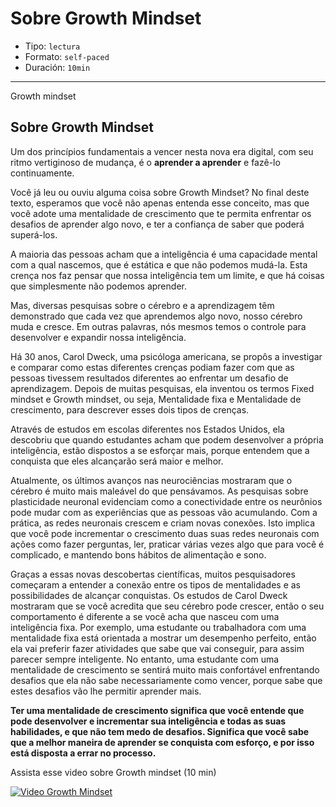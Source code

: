 # Sobre Growth Mindset

* Tipo: `lectura`
* Formato: `self-paced`
* Duración: `10min`

***

Growth mindset
## Sobre Growth Mindset

Um dos princípios fundamentais a vencer nesta nova era digital,
com seu ritmo vertiginoso de mudança, é o **aprender a aprender** e fazê-lo
continuamente.

Você já leu ou ouviu alguma coisa sobre Growth Mindset? No final deste
texto, esperamos que você não apenas entenda esse conceito, mas que você adote uma
mentalidade de crescimento que te permita enfrentar os desafios de aprender algo
novo, e ter a confiança de saber que poderá superá-los.

A maioria das pessoas acham que a inteligência é uma capacidade mental com a qual
nascemos, que é estática e que não podemos mudá-la. Esta crença nos faz pensar que
nossa inteligência tem um limite, e que há coisas que simplesmente não podemos
aprender.

Mas, diversas pesquisas sobre o cérebro e a aprendizagem têm demonstrado que
cada vez que aprendemos algo novo, nosso cérebro muda e cresce. Em outras
palavras, nós mesmos temos o controle para desenvolver e expandir nossa
inteligência.

Há 30 anos, Carol Dweck, uma psicóloga americana, se propôs a investigar e
comparar como estas diferentes crenças podiam fazer com que as pessoas tivessem
resultados diferentes ao enfrentar um desafio de aprendizagem. Depois de muitas
pesquisas, ela inventou os termos Fixed mindset e Growth mindset, ou seja,
Mentalidade fixa e Mentalidade de crescimento, para descrever esses dois tipos
de crenças.

Através de estudos em escolas diferentes nos Estados Unidos, ela descobriu que
quando estudantes acham que podem desenvolver a própria inteligência, estão
dispostos a se esforçar mais, porque entendem que a conquista que eles alcançarão
será maior e melhor.

Atualmente, os últimos avanços nas neurociências mostraram que o cérebro é muito
mais maleável do que pensávamos. As pesquisas sobre plasticidade neuronal
evidenciam como a conectividade entre os neurônios pode mudar com as experiências
que as pessoas vão acumulando. Com a prática, as redes neuronais crescem e criam
novas conexões. Isto implica que você pode incrementar o crescimento duas suas
redes neuronais com ações como fazer perguntas, ler, praticar várias vezes algo
que para você é complicado, e mantendo bons hábitos de alimentação e sono.

Graças a essas novas descobertas científicas, muitos pesquisadores começaram a
entender a conexão entre os tipos de mentalidades e as possibilidades de alcançar
conquistas. Os estudos de Carol Dweck mostraram que se você acredita que seu
cérebro pode crescer, então o seu comportamento é diferente a se você acha que
nasceu com uma inteligência fixa. Por exemplo, uma estudante ou trabalhadora com
uma mentalidade fixa está orientada a mostrar um desempenho perfeito, então ela
vai preferir fazer atividades que sabe que vai conseguir, para assim parecer
sempre inteligente. No entanto, uma estudante com uma mentalidade de crescimento
se sentirá muito mais confortável enfrentando desafios que ela não sabe
necessariamente como vencer, porque sabe que estes desafios vão lhe permitir
aprender mais.

**Ter uma mentalidade de crescimento significa que você entende que pode
desenvolver e incrementar sua inteligência e todas as suas habilidades, e que
não tem medo de desafios. Significa que você sabe que a melhor maneira de
aprender se conquista com esforço, e por isso está disposta a errar no processo.**

Assista esse video sobre Growth mindset (10 min)

[![Video Growth Mindset](http://img.youtube.com/vi/pN34FNbOKXc/0.jpg)](http://www.youtube.com/watch?v=pN34FNbOKXc&cc_lang_pref=es&cc_load_policy=1)
